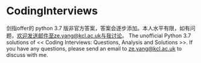 # CodingInterviews
剑指offer的 python 3.7 版非官方答案，答案会逐步添加。本人水平有限，如有问题，欢迎发送邮件至ze.yang@kcl.ac.uk与我讨论。
The unofficial Python 3.7 solutions of << Coding Interviews: Questions, Analysis and Solutions >>. If you have any questions, please send an email to ze.yang@kcl.ac.uk to discuss with me.
